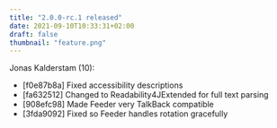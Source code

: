 ```yaml
---
title: "2.0.0-rc.1 released"
date: 2021-09-10T10:33:31+02:00
draft: false
thumbnail: "feature.png"
---
```


Jonas Kalderstam (10):
  * [f0e87b8a] Fixed accessibility descriptions
  * [fa632512] Changed to Readability4JExtended for full text parsing
  * [908efc98] Made Feeder very TalkBack compatible
  * [3fda9092] Fixed so Feeder handles rotation gracefully

